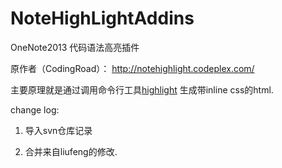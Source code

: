 # NoteHighLightAddins
OneNote2013 代码语法高亮插件

原作者（CodingRoad）： http://notehighlight.codeplex.com/

主要原理就是通过调用命令行工具[highlight](http://www.andre-simon.de)
生成带inline css的html.

change log:

  1. 导入svn仓库记录
  
  2. 合并来自liufeng的修改.
